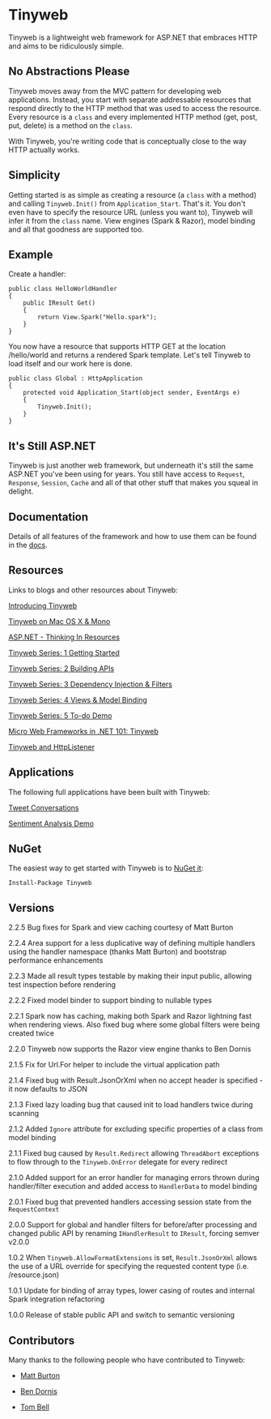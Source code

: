 # Tinyweb

Tinyweb is a lightweight web framework for ASP.NET that embraces HTTP and aims to be ridiculously simple.

## No Abstractions Please

Tinyweb moves away from the MVC pattern for developing web applications. Instead, you start with separate addressable resources that respond directly to the HTTP method that was used to access the resource. Every resource is a `class` and every implemented HTTP method (get, post, put, delete) is a method on the `class`. 

With Tinyweb, you're writing code that is conceptually close to the way HTTP actually works.

## Simplicity

Getting started is as simple as creating a resource (a `class` with a method) and calling `Tinyweb.Init()` from `Application_Start`. That's it. You don't even have to specify the resource URL (unless you want to), Tinyweb will infer it from the `class` name. View engines (Spark & Razor), model binding and all that goodness are supported too.

## Example

Create a handler:

    public class HelloWorldHandler
    {
    	public IResult Get()
    	{
    		return View.Spark("Hello.spark");
    	}    	
    }

You now have a resource that supports HTTP GET at the location /hello/world and returns a rendered Spark template. Let's tell Tinyweb to load itself and our work here is done.

    public class Global : HttpApplication
    {
        protected void Application_Start(object sender, EventArgs e)
        {
            Tinyweb.Init();
        }
    }
	
## It's Still ASP.NET

Tinyweb is just another web framework, but underneath it's still the same ASP.NET you've been using for years. You still have access to `Request`, `Response`, `Session`, `Cache` and all of that other stuff that makes you squeal in delight.

## Documentation

Details of all features of the framework and how to use them can be found in the [docs](https://github.com/martinrue/Tinyweb/wiki). 

## Resources

Links to blogs and other resources about Tinyweb:

[Introducing Tinyweb](http://invalidcast.com/2010/12/my-new-black)

[Tinyweb on Mac OS X & Mono](http://invalidcast.com/2011/01/tinyweb-does-mono)

[ASP.NET - Thinking In Resources](http://invalidcast.com/2011/03/asp-net-thinking-in-resources)

[Tinyweb Series: 1 Getting Started](http://invalidcast.com/2011/05/tinyweb-series-1-getting-started)

[Tinyweb Series: 2 Building APIs](http://invalidcast.com/2011/05/tinyweb-series-2-building-apis)

[Tinyweb Series: 3 Dependency Injection & Filters](http://invalidcast.com/2011/05/tinyweb-series-3-dependency-injection-filters)

[Tinyweb Series: 4 Views & Model Binding](http://invalidcast.com/2011/05/tinyweb-series-4-views-model-binding)

[Tinyweb Series: 5 To-do Demo](http://invalidcast.com/2011/05/tinyweb-series-5-to-do-demo)

[Micro Web Frameworks in .NET 101: Tinyweb](http://yobriefca.se/blog/2011/07/18/micro-web-frameworks-101-tinyweb/)

[Tinyweb and HttpListener](http://uoe.dk/blog/2011/08/09/TinywebAndHttpListener.aspx)

## Applications

The following full applications have been built with Tinyweb:

[Tweet Conversations](http://tweetconversations.com)

[Sentiment Analysis Demo](http://sentiment.brandlisten.com)

## NuGet

The easiest way to get started with Tinyweb is to [NuGet it](http://nuget.org/List/Packages/Tinyweb):

    Install-Package Tinyweb

## Versions

2.2.5 Bug fixes for Spark and view caching courtesy of Matt Burton

2.2.4 Area support for a less duplicative way of defining multiple handlers using the handler namespace (thanks Matt Burton) and bootstrap performance enhancements

2.2.3 Made all result types testable by making their input public, allowing test inspection before rendering

2.2.2 Fixed model binder to support binding to nullable types

2.2.1 Spark now has caching, making both Spark and Razor lightning fast when rendering views. Also fixed bug where some global filters were being created twice

2.2.0 Tinyweb now supports the Razor view engine thanks to Ben Dornis

2.1.5 Fix for Url.For helper to include the virtual application path

2.1.4 Fixed bug with Result.JsonOrXml when no accept header is specified - it now defaults to JSON

2.1.3 Fixed lazy loading bug that caused init to load handlers twice during scanning

2.1.2 Added `Ignore` attribute for excluding specific properties of a class from model binding

2.1.1 Fixed bug caused by `Result.Redirect` allowing `ThreadAbort` exceptions to flow through to the `Tinyweb.OnError` delegate for every redirect

2.1.0 Added support for an error handler for managing errors thrown during handler/filter execution and added access to `HandlerData` to model binding

2.0.1 Fixed bug that prevented handlers accessing session state from the `RequestContext`

2.0.0 Support for global and handler filters for before/after processing and changed public API by renaming `IHandlerResult` to `IResult`, forcing semver v2.0.0

1.0.2 When `Tinyweb.AllowFormatExtensions` is set, `Result.JsonOrXml` allows the use of a URL override for specifying the requested content type (i.e. /resource.json)

1.0.1 Update for binding of array types, lower casing of routes and internal Spark integration refactoring

1.0.0 Release of stable public API and switch to semantic versioning

## Contributors

Many thanks to the following people who have contributed to Tinyweb:

* [Matt Burton](https://github.com/mattburton)

* [Ben Dornis](https://github.com/Buildstarted)

* [Tom Bell](https://github.com/tombell)